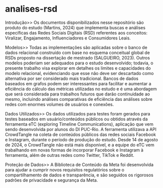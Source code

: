 # analises-rsd
Introdução>>
Os documentos disponibilizados nesse repositório são produto do estudo (Martins, 2024) que implementa buscas e análises específicas das Redes Sociais Digitais (RSD) referentes
aos conceitos: Viralizar, Engajamento, Influenciadores e Consumidores Leais. 

Modelos>>
Todas as implementações são aplicadas sobre o banco de dados relacional construído com base no esquema conceitual global de RSDs proposto na dissertação de mestrado 
(SALGUEIRO, 2023). Outros modelos poderiam ser adequados para o estudo desenvolvido; todavia, o presente trabalho visa explorar em detalhes os limites e capacidades 
do modelo relacional, evidenciando que esse não deve ser descartado como alternativa por ser considerado mais tradicional.
Bancos de dados baseados em grafos podem ser interessantes para facilitar e aumentar a eficiência do cálculo das métricas utilizadas no estudo e é uma abordagem que será 
considerada para trabalhos futuros que darão continuidade ao mesmo, incluindo análises comparativas de eficiência das análises sobre redes com enormes volumes de usuários 
e conexões.

Dados Utilizados>>
Os dados utilizados para testes foram gerados para testes baseados em usuário/conteúdos públicos ou obtidos através da ferramenta eTC (exploring Timeline Communications), 
aplicação que vem sendo desenvolvida por alunos do DI PUC-Rio. A ferramenta utilizava a API CrowdTangle na coleta de conteúdos públicos das redes sociais Facebook e Instagram, 
durante o período de produção do estudo.
Desde 14 de agosto de 2024, o CrowdTangle não está mais disponível, e a equipe do eTC vem trabalhando em novas formas de incorporar Facebook e Instagram à ferramenta,
além de outras redes como Twitter, TikTok e Reddit.

Proteção de Dados>>
A Biblioteca de Conteúdo da Meta foi desenvolvida para ajudar a cumprir novos requisitos regulatórios sobre o compartilhamento de dados e transparência, e são seguidos os
rigorosos padrões de privacidade e segurança da Meta.

